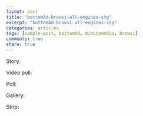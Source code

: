 ```yaml
---
layout: post
title: "bottomAd-browsi-all-engines-stg"
excerpt: "bottomAd-browsi-all-engines-stg"
categories: articles
tags: [sample-post, bottomAd, minutemedia, browsi]
comments: true
share: true
---
```


Story: 

<div class="apester-media" data-media-id="5f33b4b7141f0faa3807a8e6" height="512"></div>

Video poll:

<div class="apester-media" data-media-id="5f33b55a141f0f57ce07a8eb" height="388"></div>

Poll: 

<div class="apester-media" data-media-id="5f33b4db141f0fa73d07a8e8" height="350"></div>

Gallery:

<div class="apester-media" data-media-id="5f33b5fa141f0f986907a8ec" height="512"></div>


Strip: 

<div class="apester-strip" is-mobile-only="false" data-channel-tokens="5f33ae400947a0253e444916" item-shape="roundSquare" item-has-shadow="false" item-size="small" item-text-color="white" strip-background="transparent" data-fast-strip="true"></div>

<script async src="https://static.stg.apester.com/js/sdk/latest/apester-sdk.js"></script>
